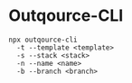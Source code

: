 # Outqource-CLI

```shell
npx outqource-cli
  -t --template <template>
  -s --stack <stack>
  -n --name <name>
  -b --branch <branch>
```
